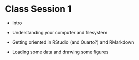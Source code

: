
# Class Session 1

* Intro

* Understanding your computer and filesystem

* Getting oriented in RStudio (and Quarto?) and RMarkdown

* Loading some data and drawing some figures
